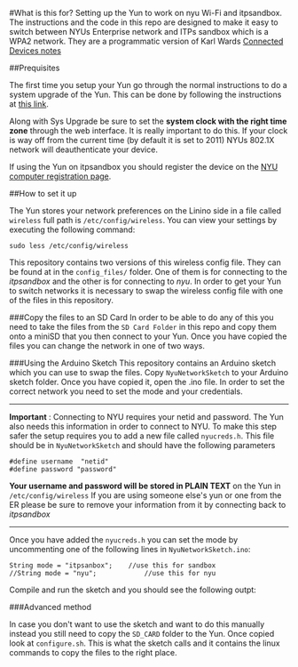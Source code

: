 #What is this for?
Setting up the Yun to work on nyu Wi-Fi and itpsandbox.	
The instructions and the code in this repo are designed to make it easy to switch between NYUs Enterprise network and ITPs sandbox which is a WPA2 network. They are a programmatic version of Karl Wards  [Connected Devices notes](https://docs.google.com/a/nyu.edu/document/d/1sjEuz2kvg2WL44x1hwZIBAjGs43VIdOoVGXu-KWVBUE/edit#heading=h.1aj49wws2mc)


##Prequisites

The first time you setup your Yun go through the normal instructions to do a system upgrade of the Yun. This can be done by following the instructions at [this link](http://arduino.cc/en/Tutorial/YunSysupgrade).

Along with Sys Upgrade be sure to set the **system clock with the right time zone** through the web interface. It is really important to do this. If your clock is way off from the current time (by default it is set to 2011) NYUs 802.1X network will deauthenticate your device.

If using the Yun on itpsandbox you should register the device on the [NYU computer registration page](https://computer.registration.nyu.edu/register.php).

##How to set it up

The Yun stores your network preferences on the Linino side in a file called `wireless` full path is `/etc/config/wireless`. 
You can view your settings by executing the following command:

`sudo less /etc/config/wireless`

This repository contains two versions of this wireless config file. They can be found at in the `config_files/` folder. One of them is for connecting to the *itpsandbox* and the other is for connecting to *nyu*. In order to get your Yun to switch networks it is necessary to swap the wireless config file with one of the files in this repository. 

###Copy the files to an SD Card
In order to be able to do any of this you need to take the files from the `SD Card Folder` in this repo and copy them onto a miniSD that you then connect to your Yun. Once you have copied the files you can change the network in one of two ways.

###Using the Arduino Sketch
This repository contains an Arduino sketch which you can use to swap the files. 
Copy `NyuNetworkSketch` to your Arduino sketch folder.
Once you have copied it, open the .ino file. In order to set the correct network you need to set the mode and your credentials.

---
**Important** : 
 Connecting to NYU requires your netid and password. The Yun also needs this information in order to connect to NYU. To make this step safer the setup requires you to add a new file called `nyucreds.h`. This file should be in `NyuNetworkSketch` and  should have the following parameters
 

```
#define username  "netid"
#define password "password"
```
  
**Your username and password will be stored in PLAIN TEXT** on the Yun in `/etc/config/wireless` If you are using someone else's yun or one from  the ER please be sure to remove your information from it by connecting back to *itpsandbox*

---

Once you have added the `nyucreds.h` you can set the mode by uncommenting one of the following lines in `NyuNetworkSketch.ino`:

```
String mode = "itpsanbox";    //use this for sandbox
//String mode = "nyu";            //use this for nyu
```

Compile and run the sketch and you should see the following outpt:



###Advanced method

In case you don't want to use the sketch and want to do this manually instead you still need to copy the `SD_CARD` folder to the Yun. Once copied look at `configure.sh`. This is what the sketch calls and it contains the linux commands to copy the files to the right place.
